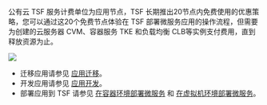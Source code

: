 公有云 TSF 服务计费单位为应用节点，TSF 长期推出20节点内免费使用的优惠策略，您可以通过这20个免费节点体验在 TSF 部署微服务应用的操作流程，但需要为创建的云服务器 CVM、容器服务 TKE 和负载均衡 CLB等实例支付费用，直到释放资源为止。

![](https://qcloudimg.tencent-cloud.cn/raw/d95eb7f7b2ef8d47a62ca1c2f5adba91.png)

- 迁移应用请参见 [应用迁移](https://cloud.tencent.com/document/product/649/50081)。
- 开发应用请参见 [应用开发](https://cloud.tencent.com/document/product/649/55489)。
- 部署应用到 TSF 请参见 [在容器环境部署微服务](https://cloud.tencent.com/document/product/649/55493) 和 [在虚拟机环境部署微服务](https://cloud.tencent.com/document/product/649/55492)。







